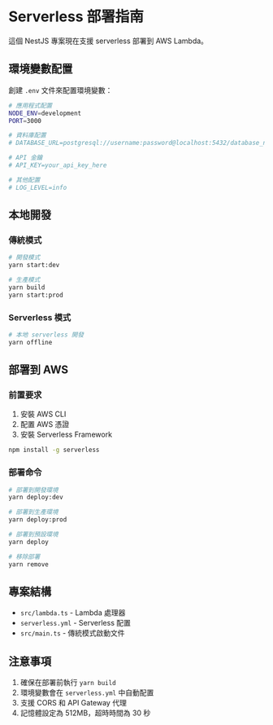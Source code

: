 # Serverless 部署指南

這個 NestJS 專案現在支援 serverless 部署到 AWS Lambda。

## 環境變數配置

創建 `.env` 文件來配置環境變數：

```bash
# 應用程式配置
NODE_ENV=development
PORT=3000

# 資料庫配置
# DATABASE_URL=postgresql://username:password@localhost:5432/database_name

# API 金鑰
# API_KEY=your_api_key_here

# 其他配置
# LOG_LEVEL=info
```

## 本地開發

### 傳統模式

```bash
# 開發模式
yarn start:dev

# 生產模式
yarn build
yarn start:prod
```

### Serverless 模式

```bash
# 本地 serverless 開發
yarn offline
```

## 部署到 AWS

### 前置要求

1. 安裝 AWS CLI
2. 配置 AWS 憑證
3. 安裝 Serverless Framework

```bash
npm install -g serverless
```

### 部署命令

```bash
# 部署到開發環境
yarn deploy:dev

# 部署到生產環境
yarn deploy:prod

# 部署到預設環境
yarn deploy

# 移除部署
yarn remove
```

## 專案結構

- `src/lambda.ts` - Lambda 處理器
- `serverless.yml` - Serverless 配置
- `src/main.ts` - 傳統模式啟動文件

## 注意事項

1. 確保在部署前執行 `yarn build`
2. 環境變數會在 `serverless.yml` 中自動配置
3. 支援 CORS 和 API Gateway 代理
4. 記憶體設定為 512MB，超時時間為 30 秒
